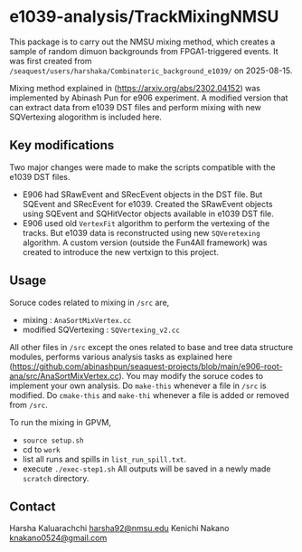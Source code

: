 # e1039-analysis/TrackMixingNMSU

This package is to carry out the NMSU mixing method, which creates a sample of random dimuon backgrounds from FPGA1-triggered events.
It was first created from `/seaquest/users/harshaka/Combinatoric_background_e1039/` on 2025-08-15.

Mixing method explained in (https://arxiv.org/abs/2302.04152) was implemented by Abinash Pun for e906 experiment.
A modified version that can extract data from e1039 DST files and perform mixing with new SQVertexing alogorithm is included here.

## Key modifications 

Two major changes were made to make the scripts compatible with the e1039 DST files.
- E906 had SRawEvent and SRecEvent objects in the DST file. But SQEvent and SRecEvent for e1039. Created the SRawEvent objects using SQEvent and SQHitVector objects available in e1039 DST file.
- E906 used old `VertexFit` algorithm to perform the vertexing of the tracks. But e1039 data is reconstructed using new `SQVeretexing` algorithm. A custom version (outside the Fun4All framework) was created to introduce the new vertxign to this project.

## Usage

Soruce codes related to mixing in `/src` are,
- mixing : `AnaSortMixVertex.cc`
- modified SQVertexing : `SQVertexing_v2.cc`

All other files in `/src` except the ones related to base and tree data structure modules, performs various analysis tasks as explained here (https://github.com/abinashpun/seaquest-projects/blob/main/e906-root-ana/src/AnaSortMixVertex.cc).
You may modify the soruce codes to implement your own analysis.
Do `make-this` whenever a file in `/src` is modified.
Do `cmake-this` and `make-thi` whenever a file is added or removed from `/src`.

To run the mixing in GPVM,
- `source setup.sh`
- cd to `work`
- list all runs and spills in `list_run_spill.txt`.
- execute `./exec-step1.sh`
All outputs will be saved in a newly made `scratch` directory.

## Contact

Harsha Kaluarachchi <harsha92@nmsu.edu>
Kenichi Nakano <knakano0524@gmail.com>
